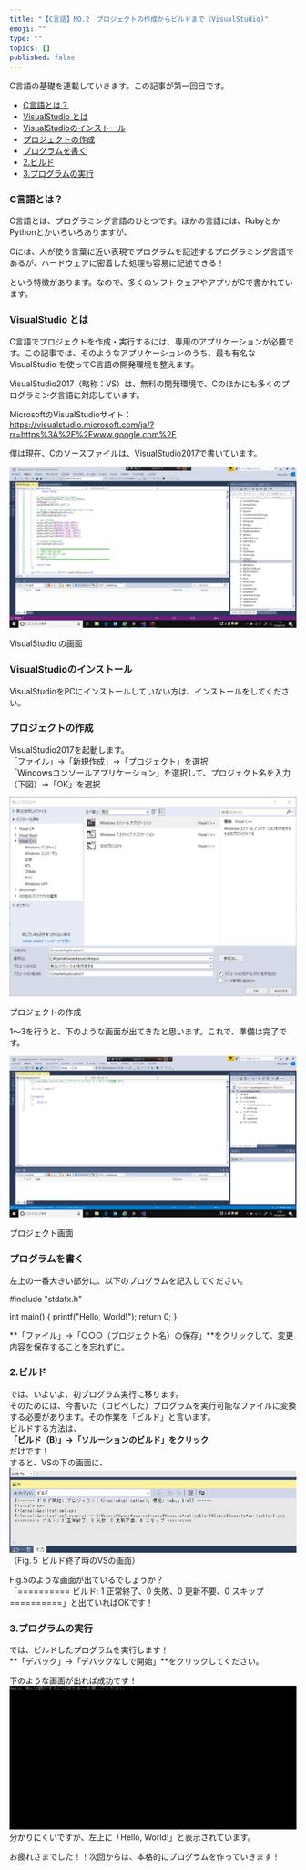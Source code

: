 ```yaml
---
title: "【C言語】NO.2　プロジェクトの作成からビルドまで（VisualStudio)"
emoji: ""
type: ""
topics: []
published: false
---
```


C言語の基礎を連載していきます。この記事が第一回目です。

* [C言語とは？](#C言語とは)
* [VisualStudio とは](#VisualStudio-とは)
* [VisualStudioのインストール](#VisualStudioのインストール)
* [プロジェクトの作成](#プロジェクトの作成)
* [プログラムを書く](#プログラムを書く)
* [2.ビルド](#2ビルド)
* [3.プログラムの実行](#3プログラムの実行)

### C言語とは？

C言語とは、プログラミング言語のひとつです。ほかの言語には、RubyとかPythonとかいろいろありますが、

Cには、人が使う言葉に近い表現でプログラムを記述するプログラミング言語であるが、ハードウェアに密着した処理も容易に記述できる！

という特徴があります。なので、多くのソフトウェアやアプリがCで書かれています。

### VisualStudio とは

C言語でプロジェクトを作成・実行するには、専用のアプリケーションが必要です。この記事では、そのようなアプリケーションのうち、最も有名な VisualStudio を使ってC言語の開発環境を整えます。

VisualStudio2017（略称：VS）は、無料の開発環境で、Cのほかにも多くのプログラミング言語に対応しています。

MicrosoftのVisualStudioサイト：  
<https://visualstudio.microsoft.com/ja/?rr=https%3A%2F%2Fwww.google.com%2F>  

僕は現在、Cのソースファイルは、VisualStudio2017で書いています。

![f:id:pythonjacascript:20180701111939j:plain:h350](/images/ppythonjacascript2018070120180701111939.jpg "f:id:pythonjacascript:20180701111939j:plain:h350")

VisualStudio の画面

### VisualStudioのインストール

VisualStudioをPCにインストールしていない方は、インストールをしてください。

### プロジェクトの作成

VisualStudio2017を起動します。  
「ファイル」→「新規作成」→「プロジェクト」を選択  
「Windowsコンソールアプリケーション」を選択して、プロジェクト名を入力（下図）→「OK」を選択

![f:id:pythonjacascript:20180701113429j:plain](/images/ppythonjacascript2018070120180701113429.jpg "f:id:pythonjacascript:20180701113429j:plain")

プロジェクトの作成

1～3を行うと、下のような画面が出てきたと思います。これで、準備は完了です。

![f:id:pythonjacascript:20180701113814j:plain](/images/ppythonjacascript2018070120180701113814.jpg "f:id:pythonjacascript:20180701113814j:plain")

プロジェクト画面

### プログラムを書く

左上の一番大きい部分に、以下のプログラムを記入してください。

#include "stdafx.h"

int main()
{
    printf("Hello, World!");
    return 0;
}

**「ファイル」→「○○○（プロジェクト名）の保存」**をクリックして、変更内容を保存することを忘れずに。  
  
### 2.ビルド

では、いよいよ、初プログラム実行に移ります。  
そのためには、今書いた（コピペした）プログラムを実行可能なファイルに変換する必要があります。その作業を「ビルド」と言います。  
ビルドする方法は、  
**「ビルド（B)」→「ソルーションのビルド」をクリック**  
だけです！  
すると、VSの下の画面に、  
![f:id:pythonjacascript:20180701120310j:plain](/images/ppythonjacascript2018070120180701120310.jpg "f:id:pythonjacascript:20180701120310j:plain")  
（Fig.５ ビルド終了時のVSの画面）

Fig.5のような画面が出ているでしょうか？  
「========== ビルド: 1 正常終了、0 失敗、0 更新不要、0 スキップ ==========」と出ていればOKです！  
  
### 3.プログラムの実行

では、ビルドしたプログラムを実行します！  
**「デバック」→「デバックなしで開始」**をクリックしてください。

下のような画面が出れば成功です！  
![f:id:pythonjacascript:20180701120550j:plain](/images/ppythonjacascript2018070120180701120550.jpg "f:id:pythonjacascript:20180701120550j:plain")  
分かりにくいですが、左上に「Hello, World!」と表示されています。

お疲れさまでした！！次回からは、本格的にプログラムを作っていきます！